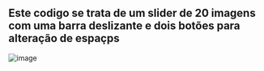 ## Este codigo se trata de um slider de 20 imagens com uma barra deslizante e dois botões para alteração de espaçps 

![image](https://github.com/user-attachments/assets/35b5efe4-9937-4c38-b02e-347a5fc16fe8)
